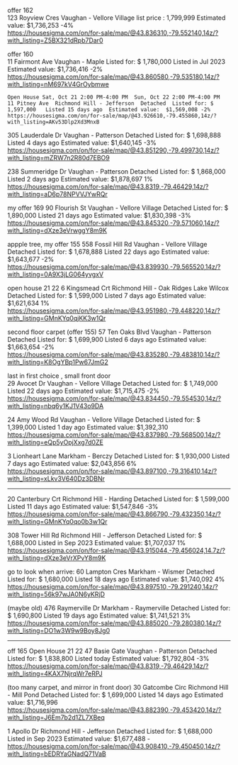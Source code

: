 
offer 162    
123 Royview Cres Vaughan - Vellore Village   list price : 1,799,999   Estimated value: $1,736,253 -4%   
https://housesigma.com/on/for-sale/map/@43.836310,-79.552140,14z/?with_listing=Z5BX321dRpb7Dar0  

offer 160  
11 Fairmont Ave  Vaughan - Maple   Listed for: $ 1,780,000  Listed in Jul 2023  Estimated value: $1,736,416 -2%   
https://housesigma.com/on/for-sale/map/@43.860580,-79.535180,14z/?with_listing=nM697kV4GrOybmwe  

```
Open House Sat, Oct 21 2:00 PM-4:00 PM  Sun, Oct 22 2:00 PM-4:00 PM   
11 Pitney Ave  Richmond Hill - Jefferson  Detached  Listed for: $ 1,597,000   Listed 15 days ago  Estimated value:  $1,569,008 -2%  
https://housesigma.com/on/for-sale/map/@43.926610,-79.455860,14z/?with_listing=AKv53Dlp2Xd3MnxB  
```

305 Lauderdale Dr Vaughan - Patterson Detached Listed for: $ 1,698,888  Listed 4 days ago Estimated value: $1,640,145 -3%   
https://housesigma.com/on/for-sale/map/@43.851290,-79.499730,14z/?with_listing=mZRW7n2R80d7EBO9  

238 Summeridge Dr Vaughan - Patterson Detached Listed for: $ 1,868,000 Listed 2 days ago  Estimated value: $1,878,697 1%   
https://housesigma.com/on/for-sale/map/@43.8319,-79.46429,14z/?with_listing=aD6p78NPVVJYwRQr 


my offer 169
90 Flourish St  Vaughan - Vellore Village Detached Listed for: $ 1,890,000 Listed 21 days ago Estimated value: $1,830,398 -3%   
https://housesigma.com/on/for-sale/map/@43.845320,-79.571060,14z/?with_listing=dXze3eVrwggY8m9K  


appple tree, my offer 155
558 Fossil Hill Rd Vaughan - Vellore Village Detached Listed for: $ 1,678,888 Listed 22 days ago Estimated value: $1,643,677 -2%   
https://housesigma.com/on/for-sale/map/@43.839930,-79.565520,14z/?with_listing=0A9X3jLG064yvgxV  


open house 21 22
6 Kingsmead Crt Richmond Hill - Oak Ridges Lake Wilcox Detached  Listed for: $ 1,599,000  Listed 7 days ago Estimated value: $1,621,634 1%   
https://housesigma.com/on/for-sale/map/@43.951980,-79.448220,14z/?with_listing=GMnKYq0qjKK3w1Qr   
 

second floor carpet (offer 155)
57 Ten Oaks Blvd Vaughan - Patterson Detached Listed for: $ 1,699,900 Listed 6 days ago Estimated value: $1,663,654 -2%   
https://housesigma.com/on/for-sale/map/@43.835280,-79.483810,14z/?with_listing=K8OgYBp1Pw67JmG2  


 
last in first choice , small front door   
29 Avocet Dr Vaughan - Vellore Village Detached Listed for: $ 1,749,000 Listed 22 days ago Estimated value: $1,715,475 -2%     
https://housesigma.com/on/for-sale/map/@43.834450,-79.554530,14z/?with_listing=nbq6y1KJ1V43o9DA    


24 Amy Wood Rd  Vaughan - Vellore Village  Detached Listed for: $ 1,399,000 Listed 1 day ago Estimated value: $1,392,310     
https://housesigma.com/on/for-sale/map/@43.837980,-79.568500,14z/?with_listing=eQp5yOpjXxg7d0ZE  

  
3 Lionheart Lane Markham - Berczy Detached Listed for: $ 1,930,000 Listed 7 days ago  Estimated value: $2,043,856 6%    
https://housesigma.com/on/for-sale/map/@43.897100,-79.316410,14z/?with_listing=xLkv3V640Dz3DBNr    

---



20 Canterbury Crt Richmond Hill - Harding  Detached  Listed for: $ 1,599,000 Listed 11 days ago  Estimated value: $1,547,846 -3%   
https://housesigma.com/on/for-sale/map/@43.866790,-79.432350,14z/?with_listing=GMnKYq0qo0b3w1Qr  



308 Tower Hill Rd  Richmond Hill - Jefferson  Detached  Listed for: $ 1,688,000  Listed in Sep 2023  Estimated value:  $1,707,037 1%  
https://housesigma.com/on/for-sale/map/@43.915044,-79.456024,14.7z/?with_listing=dXze3eVrXPvY8m9K  





go to look when arrive:
60 Lampton Cres Markham - Wismer  Detached Listed for: $ 1,680,000  Listed 18 days ago  Estimated value:  $1,740,092 4%     
https://housesigma.com/on/for-sale/map/@43.897510,-79.291240,14z/?with_listing=56k97wJA0N6yKRjD


(maybe old)
476 Raymerville Dr Markham - Raymerville Detached Listed for: $ 1,690,800 Listed 19 days ago Estimated value: $1,741,521 3%    
https://housesigma.com/on/for-sale/map/@43.885020,-79.280380,14z/?with_listing=DO1w3W9w9Boy8Jg0    


---
off 165  Open House 21 22
47 Basie Gate Vaughan - Patterson Detached Listed for: $ 1,838,800 Listed today Estimated value: $1,792,804 -3%  
https://housesigma.com/on/for-sale/map/@43.8319,-79.46429,14z/?with_listing=4KAX7NjrqWr7eRPJ  


(too many carpet, and mirror in front door)
30 Gatcombe Circ  Richmond Hill - Mill Pond Detached Listed for: $ 1,699,000 Listed 14 days ago  Estimated value: $1,716,996    
https://housesigma.com/on/for-sale/map/@43.882390,-79.453420,14z/?with_listing=J6Em7b2d1ZL7XBeq


1 Apollo Dr  Richmond Hill - Jefferson  Detached Listed for: $ 1,688,000 Listed in Sep 2023  Estimated value: $1,677,488 -  
https://housesigma.com/on/for-sale/map/@43.908410,-79.450450,14z/?with_listing=bEDRYaGNadQ71VaB  

